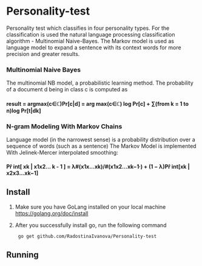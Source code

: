 # Personality-test
Personality test which classifies in four personality types. For the classification is used the natural language processing classification algorithm - Multinomial Naive-Bayes.
The Markov model is used as language model to expand a sentence with its context words for more precision and greater results. 

### Multinomial Naive Bayes
The multinomial NB model, a probabilistic learning method. The probability of a document d being in class c is computed as 
#### result = argmax(c∈ℂ)Pr[c|d] = arg max(c∈ℂ) log Pr[c] + ∑(from k = 1 to n)log Pr[t|dk]

### N-gram Modeling With Markov Chains
Language model (in the narrowest sense) is a probability distribution over a sequence of words (such as a sentence)
The Markov Model is implemented With Jelinek-Mercer interpolated smoothing:
#### Pr̂ int[ xk | x1x2... k - 1 ] = λ#(x1x...xk)/#(x1x2…xk−1∙) + (1 − λ)Pr̂ int[xk | x2x3...xk−1]

## Install
1. Make sure you have GoLang installed on your local machine https://golang.org/doc/install
2. After you successfully install go, run the following command 

    ``` go get github.com/RadostinaIvanova/Personality-test``` 
    
## Running 
